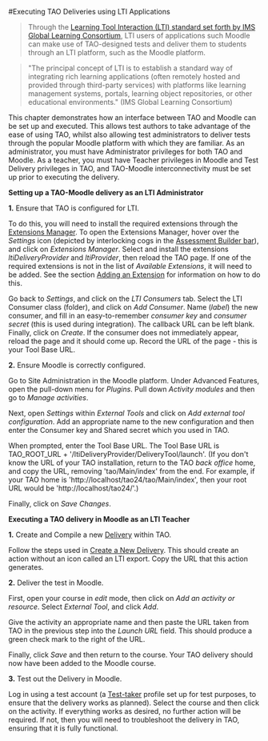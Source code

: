 #Executing TAO Deliveries using LTI Applications

>Through the [Learning Tool Interaction (LTI) standard set forth by IMS Global Learning Consortium](http://www.imsglobal.org/activity/learning-tools-interoperability), LTI users of applications such Moodle can make use of TAO-designed tests and deliver them to students through an LTI platform, such as the Moodle platform. 

>"The principal concept of LTI is to establish a standard way of integrating rich learning applications (often remotely hosted and provided through third-party services) with platforms like learning management systems, portals, learning object repositories, or other educational environments." (IMS Global Learning Consortium) 


This chapter demonstrates how an interface between TAO and Moodle can be set up and executed. This allows test authors to take advantage of the ease of using TAO, whilst also allowing test administrators to deliver tests through the popular Moodle platform with which they are familiar. As an administrator, you must have Administrator privileges for both TAO and Moodle. As a teacher, you must have Teacher privileges in Moodle and Test Delivery privileges in TAO, and TAO-Moodle interconnectivity must be set up prior to executing the delivery.



**Setting up a TAO-Moodle delivery as an LTI Administrator**

**1.** Ensure that TAO is configured for LTI.

To do this, you will need to install the required extensions through the [Extensions Manager](../appendix/glossary.md#extensions-manager). To open the Extensions Manager, hover over the *Settings* icon (depicted by interlocking cogs in the [Assessment Builder bar](../appendix/glossary.md#assessment-builder-bar)), and click on *Extensions Manager*. Select and install the extensions *ltiDeliveryProvider* and *ltiProvider*, then reload the TAO page. If one of the required extensions is not in the list of *Available Extensions*, it will need to be added. See the section [Adding an Extension](../advanced-features/add-an-extension.md) for information on how to do this.

Go back to *Settings*, and click on the *LTI Consumers* tab. Select the LTI Consumer class (folder), and click on *Add Consumer*. Name (*label*) the new consumer, and fill in an easy-to-remember *consumer key* and *consumer secret* (this is used during integration). The callback URL can be left blank. Finally, click on *Create*. If the consumer does not immediately appear, reload the page and it should come up. Record the URL of the page - this is your Tool Base URL.

**2.** Ensure Moodle is correctly configured.

Go to Site Administration in the Moodle platform. Under Advanced Features, open the pull-down menu for *Plugins*. Pull down *Activity modules* and then go to *Manage activities*. 

Next, open *Settings* within *External Tools* and click on *Add external tool configuration*. Add an appropriate name to the new configuration and then enter the Consumer key and Shared secret which you used in TAO. 

When prompted, enter the Tool Base URL. The Tool Base URL is TAO_ROOT_URL + '/ltiDeliveryProvider/DeliveryTool/launch'. (If you don't know the URL of your TAO installation, return to the TAO *back office* home, and copy the URL, removing 'tao/Main/index' from the end.
For example, if your TAO home is 'http://localhost/tao24/tao/Main/index', then your root URL would be 'http://localhost/tao24/'.)

Finally, click on *Save Changes*.


**Executing a TAO delivery in Moodle as an LTI Teacher**

**1.** Create and Compile a new [Delivery](../appendix/glossary.md#delivery) within TAO.

Follow the steps used in [Create a New Delivery](../deliveries/create-a-new-delivery.md). This should create an action without an icon called an LTI export. Copy the URL that this action generates.

**2.** Deliver the test in Moodle.

First, open your course in *edit* mode, then click on *Add an activity or resource*. Select *External Tool*, and click *Add*. 

Give the activity an appropriate name and then paste the URL taken from TAO in the previous step into the *Launch URL* field. This should produce a green check mark to the right of the URL. 

Finally, click *Save* and then return to the course. Your TAO delivery should now have been added to the Moodle course.

**3.** Test out the Delivery in Moodle.


Log in using a test account (a [Test-taker](../appendix/glossary.md#test-taker) profile set up for test purposes, to ensure that the delivery works as planned). Select the course and then click on the activity. If everything works as desired, no further action will be required. If not, then you will need to troubleshoot the delivery in TAO, ensuring that it is fully functional.
